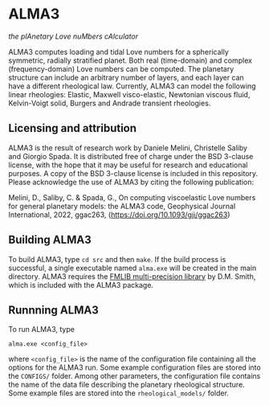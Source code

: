 # ALMA3
_the plAnetary Love nuMbers cAlculator_

ALMA3 computes loading and tidal Love numbers for a spherically symmetric, radially stratified planet. Both real (time-domain) and complex (frequency-domain) Love numbers can be computed. The planetary structure can include an arbitrary number of layers, and each layer can have a different rheological law. Currently, ALMA3 can model the following linear rheologies: Elastic, Maxwell visco-elastic, Newtonian viscous fluid, Kelvin-Voigt solid, Burgers and Andrade transient rheologies.

## Licensing and attribution

ALMA3 is the result of research work by Daniele Melini, Christelle Saliby and Giorgio Spada. It is distributed free of charge under the BSD 3-clause license, with the hope that it may be useful for research and educational purposes. A copy of the BSD 3-clause license is included in this repository. Please acknowledge the use of ALMA3 by citing the following publication:

Melini, D., Saliby, C. & Spada, G., On computing viscoelastic Love numbers for general planetary models: the ALMA3 code, Geophysical Journal International, 2022, ggac263, (https://doi.org/10.1093/gji/ggac263)


## Building ALMA3

To build ALMA3, type `cd src` and then `make`. If the build process is successful, a single executable named `alma.exe` will be created in the main directory. ALMA3 requires the [FMLIB multi-precision library](https://dmsmith.lmu.build/) by D.M. Smith, which is included with the ALMA3 package.

## Runnning ALMA3

To run ALMA3, type

`alma.exe <config_file>`

where `<config_file>` is the name of the configuration file containing all the options for the ALMA3 run. Some example configuration files are stored into the `CONFIGS/` folder. Among other parameters, the configuration file contains the name of the data file describing the planetary rheological structure. Some example files are stored into the `rheological_models/` folder.




